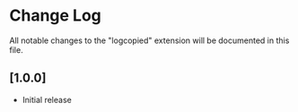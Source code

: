 # Change Log

All notable changes to the "logcopied" extension will be documented in this file.

## [1.0.0]

- Initial release